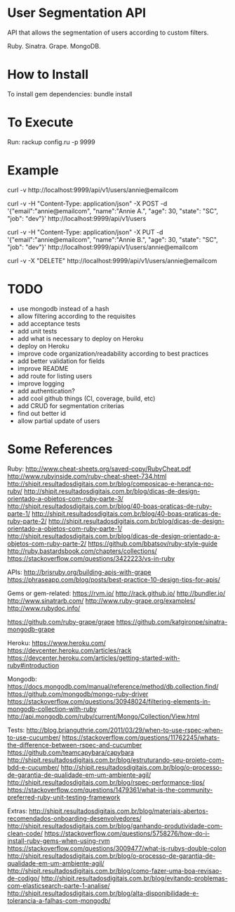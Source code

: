 # User Segmentation API

API that allows the segmentation of users according to custom filters.

Ruby. Sinatra. Grape. MongoDB.

# How to Install

To install gem dependencies:
bundle install

# To Execute

Run:
rackup config.ru -p 9999

# Example

curl -v http://localhost:9999/api/v1/users/annie@emailcom

curl -v -H "Content-Type: application/json" -X POST -d '{"email":"annie@emailcom", "name":"Annie A.", "age": 30, "state": "SC", "job": "dev"}' http://localhost:9999/api/v1/users

curl -v -H "Content-Type: application/json" -X PUT -d '{"email":"annie@emailcom", "name":"Annie B.", "age": 30, "state": "SC", "job": "dev"}' http://localhost:9999/api/v1/users/annie@emailcom

curl -v -X "DELETE" http://localhost:9999/api/v1/users/annie@emailcom

# TODO

- use mongodb instead of a hash
- allow filtering according to the requisites
- add acceptance tests
- add unit tests
- add what is necessary to deploy on Heroku
- deploy on Heroku
- improve code organization/readability according to best practices
- add better validation for fields
- improve README
- add route for listing users
- improve logging
- add authentication?
- add cool github things (CI, coverage, build, etc)
- add CRUD for segmentation criterias
- find out better id
- allow partial update of users

# Some References

Ruby:
http://www.cheat-sheets.org/saved-copy/RubyCheat.pdf
http://www.rubyinside.com/ruby-cheat-sheet-734.html
http://shipit.resultadosdigitais.com.br/blog/composicao-e-heranca-no-ruby/
http://shipit.resultadosdigitais.com.br/blog/dicas-de-design-orientado-a-objetos-com-ruby-parte-3/
http://shipit.resultadosdigitais.com.br/blog/40-boas-praticas-de-ruby-parte-1/
http://shipit.resultadosdigitais.com.br/blog/40-boas-praticas-de-ruby-parte-2/
http://shipit.resultadosdigitais.com.br/blog/dicas-de-design-orientado-a-objetos-com-ruby-parte-1/
http://shipit.resultadosdigitais.com.br/blog/dicas-de-design-orientado-a-objetos-com-ruby-parte-2/
https://github.com/bbatsov/ruby-style-guide
http://ruby.bastardsbook.com/chapters/collections/
https://stackoverflow.com/questions/3422223/vs-in-ruby

APIs:
http://brisruby.org/building-apis-with-grape
https://phraseapp.com/blog/posts/best-practice-10-design-tips-for-apis/

Gems or gem-related:
https://rvm.io/
http://rack.github.io/
http://bundler.io/
http://www.sinatrarb.com/
http://www.ruby-grape.org/examples/
http://www.rubydoc.info/

https://github.com/ruby-grape/grape
https://github.com/katgironpe/sinatra-mongodb-grape

Heroku:
https://www.heroku.com/
https://devcenter.heroku.com/articles/rack
https://devcenter.heroku.com/articles/getting-started-with-ruby#introduction

Mongodb:
https://docs.mongodb.com/manual/reference/method/db.collection.find/
https://github.com/mongodb/mongo-ruby-driver
https://stackoverflow.com/questions/30948024/filtering-elements-in-mongodb-collection-with-ruby
http://api.mongodb.com/ruby/current/Mongo/Collection/View.html

Tests:
http://blog.brianguthrie.com/2011/03/29/when-to-use-rspec-when-to-use-cucumber/
https://stackoverflow.com/questions/11762245/whats-the-difference-between-rspec-and-cucumber
https://github.com/teamcapybara/capybara
http://shipit.resultadosdigitais.com.br/blog/estruturando-seu-projeto-com-bdd-e-cucumber/
http://shipit.resultadosdigitais.com.br/blog/o-processo-de-garantia-de-qualidade-em-um-ambiente-agil/
http://shipit.resultadosdigitais.com.br/blog/rspec-performance-tips/
https://stackoverflow.com/questions/1479361/what-is-the-community-preferred-ruby-unit-testing-framework

Extras:
http://shipit.resultadosdigitais.com.br/blog/materiais-abertos-recomendados-onboarding-desenvolvedores/
http://shipit.resultadosdigitais.com.br/blog/ganhando-produtividade-com-clean-code/
https://stackoverflow.com/questions/5758276/how-do-i-install-ruby-gems-when-using-rvm
https://stackoverflow.com/questions/3009477/what-is-rubys-double-colon
http://shipit.resultadosdigitais.com.br/blog/o-processo-de-garantia-de-qualidade-em-um-ambiente-agil/
http://shipit.resultadosdigitais.com.br/blog/como-fazer-uma-boa-revisao-de-codigo/
http://shipit.resultadosdigitais.com.br/blog/evitando-problemas-com-elasticsearch-parte-1-analise/
http://shipit.resultadosdigitais.com.br/blog/alta-disponibilidade-e-tolerancia-a-falhas-com-mongodb/
